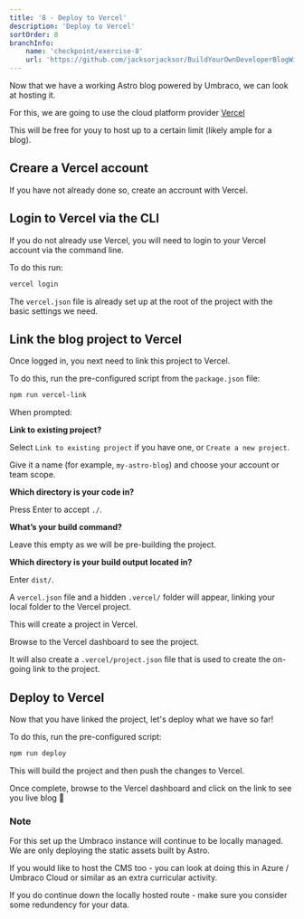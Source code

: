 ```yaml
---
title: '8 - Deploy to Vercel'
description: 'Deploy to Vercel'
sortOrder: 8
branchInfo:
    name: 'checkpoint/exercise-8'
    url: 'https://github.com/jacksorjacksor/BuildYourOwnDeveloperBlogWithUmbraco15AndAstro/tree/checkpoint/start'
---
```


Now that we have a working Astro blog powered by Umbraco, we can look at hosting it.

For this, we are going to use the cloud platform provider [Vercel](https://vercel.com/)

This will be free for youy to host up to a certain limit (likely ample for a blog).

## Creare a Vercel account

If you have not already done so, create an accrount with Vercel.

## Login to Vercel via the CLI

If you do not already use Vercel, you will need to login to your Vercel account via the command line.

To do this run:

```bash title=Code/Frontend
vercel login
```

The `vercel.json` file is already set up at the root of the project with the basic settings we need.

## Link the blog project to Vercel

Once logged in, you next need to link this project to Vercel.

To do this, run the pre-configured script from the `package.json` file:

```bash title=Code/Frontend
npm run vercel-link
```

When prompted:

**Link to existing project?**

Select `Link to existing project` if you have one, or `Create a new project`.

Give it a name (for example, `my-astro-blog`) and choose your account or team scope.

**Which directory is your code in?**

Press Enter to accept `./`.

**What’s your build command?**

Leave this empty as we will be pre-building the project.

**Which directory is your build output located in?**

Enter `dist/`.

A `vercel.json` file and a hidden `.vercel/` folder will appear, linking your local folder to the Vercel project.

This will create a project in Vercel.

Browse to the Vercel dashboard to see the project.

It will also create a `.vercel/project.json` file that is used to create the on-going link to the project.

## Deploy to Vercel

Now that you have linked the project, let's deploy what we have so far!

To do this, run the pre-configured script:

```bash title=Code/Frontend
npm run deploy
```

This will build the project and then push the changes to Vercel.

Once complete, browse to the Vercel dashboard and click on the link to see you live blog 🙌

### Note

For this set up the Umbraco instance will continue to be locally managed. We are only deploying the static assets built by Astro.

If you would like to host the CMS too - you can look at doing this in Azure / Umbraco Cloud or similar as an extra curricular activity.

If you do continue down the locally hosted route - make sure you consider some redundency for your data.
